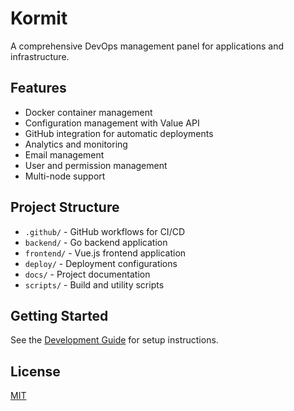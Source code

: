 # Kormit 
 
A comprehensive DevOps management panel for applications and infrastructure. 
 
## Features 
 
- Docker container management 
- Configuration management with Value API 
- GitHub integration for automatic deployments 
- Analytics and monitoring 
- Email management 
- User and permission management 
- Multi-node support 
 
## Project Structure 
 
- `.github/` - GitHub workflows for CI/CD 
- `backend/` - Go backend application 
- `frontend/` - Vue.js frontend application 
- `deploy/` - Deployment configurations 
- `docs/` - Project documentation 
- `scripts/` - Build and utility scripts 
 
## Getting Started 
 
See the [Development Guide](docs/development-guide.md) for setup instructions. 
 
## License 
 
[MIT](LICENSE) 
